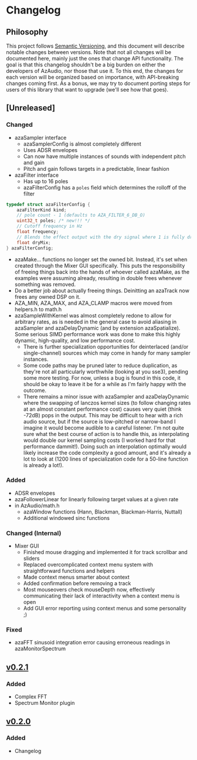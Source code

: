 # Changelog

## Philosophy

This project follows [Semantic Versioning](https://semver.org/spec/v2.0.0.html), and this document will describe notable changes between versions.
Note that not all changes will be documented here, mainly just the ones that change API functionality.
The goal is that this changelog shouldn't be a big burden on either the developers of AzAudio, nor those that use it.
To this end, the changes for each version will be organized based on importance, with API-breaking changes coming first.
As a bonus, we may try to document porting steps for users of this library that want to upgrade (we'll see how that goes).

## [Unreleased]

### Changed
- azaSampler interface
	- azaSamplerConfig is almost completely different
	- Uses ADSR envelopes
	- Can now have multiple instances of sounds with independent pitch and gain
	- Pitch and gain follows targets in a predictable, linear fashion
- azaFilter interface
	- Has up to 16 poles
	- azaFilterConfig has a `poles` field which determines the rolloff of the filter
```C
typedef struct azaFilterConfig {
	azaFilterKind kind;
	// pole count - 1 (defaults to AZA_FILTER_6_DB_O)
	uint32_t poles; /* new!!! */
	// Cutoff frequency in Hz
	float frequency;
	// Blends the effect output with the dry signal where 1 is fully dry and 0 is fully wet.
	float dryMix;
} azaFilterConfig;
```
- azaMake... functions no longer set the owned bit. Instead, it's set when created through the Mixer GUI specifically. This puts the responsibility of freeing things back into the hands of whoever called azaMake, as the examples were assuming already, resulting in double frees whenever something was removed.
- Do a better job about actually freeing things. Deinitting an azaTrack now frees any owned DSP on it.
- AZA_MIN, AZA_MAX, and AZA_CLAMP macros were moved from helpers.h to math.h
- azaSampleWithKernel was almost completely redone to allow for arbitrary rates, as is needed in the general case to avoid aliasing in azaSampler and azaDelayDynamic (and by extension azaSpatialize). Some serious SIMD performance work was done to make this highly dynamic, high-quality, and low performance cost.
	- There is further specialization opportunities for deinterlaced (and/or single-channel) sources which may come in handy for many sampler instances.
	- Some code paths may be pruned later to reduce duplication, as they're not all particularly worthwhile (looking at you sse3), pending some more testing. For now, unless a bug is found in this code, it should be okay to leave it be for a while as I'm fairly happy with the outcome.
	- There remains a minor issue with azaSampler and azaDelayDynamic where the swapping of lanczos kernel sizes (to follow changing rates at an almost constant performance cost) causes very quiet (think -72dB) pops in the output. This may be difficult to hear with a rich audio source, but if the source is low-pitched or narrow-band I imagine it would become audible to a careful listener. I'm not quite sure what the best course of action is to handle this, as interpolating would double our kernel sampling costs (I worked hard for that performance dammit!). Doing such an interpolation optimally would likely increase the code complexity a good amount, and it's already a lot to look at (1200 lines of specialization code for a 50-line function is already a lot!).

### Added
- ADSR envelopes
- azaFollowerLinear for linearly following target values at a given rate
- in AzAudio/math.h
	- azaWindow functions (Hann, Blackman, Blackman-Harris, Nuttall)
	- Additional windowed sinc functions

### Changed (Internal)
- Mixer GUI
	- Finished mouse dragging and implemented it for track scrollbar and sliders
	- Replaced overcomplicated context menu system with straightforward functions and helpers
	- Made context menus smarter about context
	- Added confirmation before removing a track
	- Most mouseovers check mouseDepth now, effectively communicating their lack of interactivity when a context menu is open
	- Add GUI error reporting using context menus and some personality ;)

### Fixed
- azaFFT sinusoid integration error causing erroneous readings in azaMonitorSpectrum

## [v0.2.1](https://github.com/Equivocatorrr/AzAudio/releases/tag/v0.2.1)

### Added
- Complex FFT
- Spectrum Monitor plugin

## [v0.2.0](https://github.com/Equivocatorrr/AzAudio/releases/tag/v0.2.0)

### Added
- Changelog